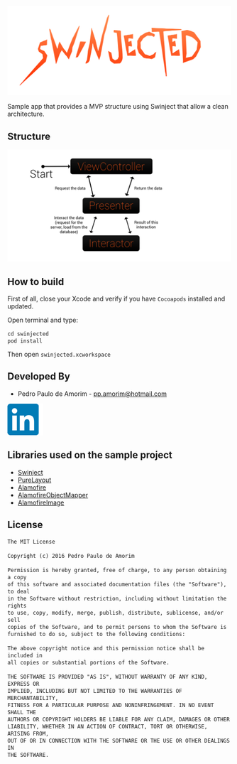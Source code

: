 ![Logo][1]

Sample app that provides a MVP structure using Swinject that allow a clean architecture.

Structure
---------

![Graph][3]

How to build
------------

First of all, close your Xcode and verify if you have `Cocoapods` installed and updated.

Open terminal and type:

```
cd swinjected
pod install
```

Then open `swinjected.xcworkspace`

Developed By
------------

* Pedro Paulo de Amorim - <pp.amorim@hotmail.com>

[![Linkedin][2]](https://ie.linkedin.com/in/ppamorim/en)

Libraries used on the sample project
------------------------------------

* [Swinject][10]
* [PureLayout][11]
* [Alamofire][12]
* [AlamofireObjectMapper][13]
* [AlamofireImage][14]

License
-------

    The MIT License

    Copyright (c) 2016 Pedro Paulo de Amorim

    Permission is hereby granted, free of charge, to any person obtaining a copy
    of this software and associated documentation files (the "Software"), to deal
    in the Software without restriction, including without limitation the rights
    to use, copy, modify, merge, publish, distribute, sublicense, and/or sell
    copies of the Software, and to permit persons to whom the Software is
    furnished to do so, subject to the following conditions:

    The above copyright notice and this permission notice shall be included in
    all copies or substantial portions of the Software.

    THE SOFTWARE IS PROVIDED "AS IS", WITHOUT WARRANTY OF ANY KIND, EXPRESS OR
    IMPLIED, INCLUDING BUT NOT LIMITED TO THE WARRANTIES OF MERCHANTABILITY,
    FITNESS FOR A PARTICULAR PURPOSE AND NONINFRINGEMENT. IN NO EVENT SHALL THE
    AUTHORS OR COPYRIGHT HOLDERS BE LIABLE FOR ANY CLAIM, DAMAGES OR OTHER
    LIABILITY, WHETHER IN AN ACTION OF CONTRACT, TORT OR OTHERWISE, ARISING FROM,
    OUT OF OR IN CONNECTION WITH THE SOFTWARE OR THE USE OR OTHER DEALINGS IN
    THE SOFTWARE.

[1]: ./art/logo_compress.png
[2]: ./art/linkedin-logo.png
[3]: ./art/graph.png

[10]: https://github.com/Swinject/Swinject
[11]: https://github.com/PureLayout/PureLayout
[12]: https://github.com/Alamofire/Alamofire
[13]: https://github.com/tristanhimmelman/AlamofireObjectMapper
[14]: https://github.com/Alamofire/AlamofireImage